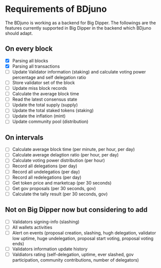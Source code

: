 # Requirements of BDjuno
The BDjuno is working as a backend for Big Dipper. The followings are the features currently supported in Big Dipper in the backend which BDjuno should adapt.

## On every block
- [x] Parsing all blocks
- [x] Parsing all transactions
- [ ] Update Validator information (staking) and calculate voting power percentage and self delegation ratio
- [ ] Store validator set of the block
- [ ] Update miss block records
- [ ] Calculate the average block time
- [ ] Read the latest consensus state
- [ ] Update the total supply (supply)
- [ ] Update the total staked tokens (staking)
- [ ] Update the inflation (mint)
- [ ] Update community pool (distribution)

## On intervals
- [ ] Calculate average block time (per minute, per hour, per day)
- [ ] Calculate average delagtion ratio (per hour, per day)
- [ ] Calculate voting power distribution (per hour)
- [ ] Record all delegations (per day)
- [ ] Record all undelegatios (per day)
- [ ] Record all redelegations (per day)
- [ ] Get token price and marketcap (per 30 seconds)
- [ ] Get gov proposals (per 30 seconds, gov)
- [ ] Calculate the tally result (per 30 seconds, gov)

## Not on Big Dipper now but considering to add
- [ ] Validators signing-info (slashing)
- [ ] All wallets activities
- [ ] Alert on events (proposal creation, slashing, hugh delegation, validator low uptime, huge undelegation, proposal start voting, proposal voting ends)
- [ ] Validators information update history
- [ ] Valdiators rating (self-delegation, uptime, ever slashed, gov participation, community contributions, number of delegators)
